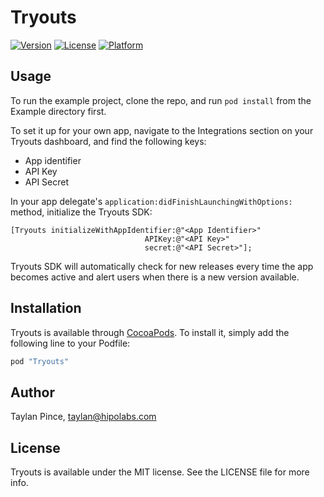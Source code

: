 # Tryouts

[![Version](https://img.shields.io/cocoapods/v/Tryouts.svg?style=flat)](http://cocoapods.org/pods/Tryouts)
[![License](https://img.shields.io/cocoapods/l/Tryouts.svg?style=flat)](http://cocoapods.org/pods/Tryouts)
[![Platform](https://img.shields.io/cocoapods/p/Tryouts.svg?style=flat)](http://cocoapods.org/pods/Tryouts)

## Usage

To run the example project, clone the repo, and run `pod install` from the Example directory first.

To set it up for your own app, navigate to the Integrations section on your Tryouts dashboard, and find the following keys:

* App identifier
* API Key
* API Secret

In your app delegate's `application:didFinishLaunchingWithOptions:` method, initialize the Tryouts SDK:

```objc
[Tryouts initializeWithAppIdentifier:@"<App Identifier>"
                              APIKey:@"<API Key>"
                              secret:@"<API Secret>"];

```

Tryouts SDK will automatically check for new releases every time the app becomes active and alert users when there is a new version available.

## Installation

Tryouts is available through [CocoaPods](http://cocoapods.org). To install
it, simply add the following line to your Podfile:

```ruby
pod "Tryouts"
```

## Author

Taylan Pince, taylan@hipolabs.com

## License

Tryouts is available under the MIT license. See the LICENSE file for more info.
